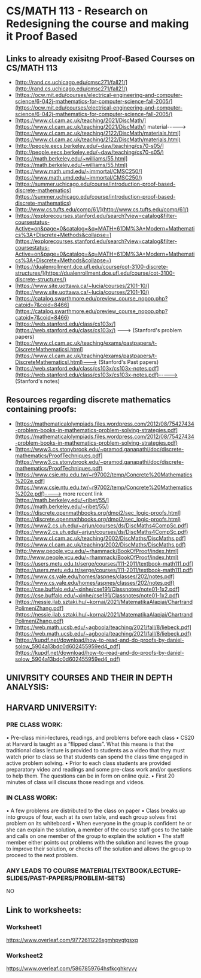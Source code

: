 # CS/MATH 113 - Research on Redesigning the course and making it Proof Based
## Links to already exisitng Proof-Based Courses on CS/MATH 113
- [http://rand.cs.uchicago.edu/cmsc271/fall21/](http://rand.cs.uchicago.edu/cmsc271/fall21/)
- [https://ocw.mit.edu/courses/electrical-engineering-and-computer-science/6-042j-mathematics-for-computer-science-fall-2005/](https://ocw.mit.edu/courses/electrical-engineering-and-computer-science/6-042j-mathematics-for-computer-science-fall-2005/)
- [https://www.cl.cam.ac.uk/teaching/2021/DiscMath/](https://www.cl.cam.ac.uk/teaching/2021/DiscMath/) material-----> [https://www.cl.cam.ac.uk/teaching/2122/DiscMath/materials.html](https://www.cl.cam.ac.uk/teaching/2122/DiscMath/materials.html)
- [http://people.eecs.berkeley.edu/~daw/teaching/cs70-s05/](http://people.eecs.berkeley.edu/~daw/teaching/cs70-s05/)
- [https://math.berkeley.edu/~williams/55.html](https://math.berkeley.edu/~williams/55.html)
- [https://www.math.umd.edu/~immortal/CMSC250/](https://www.math.umd.edu/~immortal/CMSC250/)
- [https://summer.uchicago.edu/course/introduction-proof-based-discrete-mathematics](https://summer.uchicago.edu/course/introduction-proof-based-discrete-mathematics) 
- [http://www.cs.tufts.edu/comp/61/](http://www.cs.tufts.edu/comp/61/)
- [https://explorecourses.stanford.edu/search?view=catalog&filter-coursestatus-Active=on&page=0&catalog=&q=MATH+61DM%3A+Modern+Mathematics%3A+Discrete+Methods&collapse=](https://explorecourses.stanford.edu/search?view=catalog&filter-coursestatus-Active=on&page=0&catalog=&q=MATH+61DM%3A+Modern+Mathematics%3A+Discrete+Methods&collapse=)
- [https://dualenrollment.dce.ufl.edu/course/cot-3100-discrete-structures/](https://dualenrollment.dce.ufl.edu/course/cot-3100-discrete-structures/)
- [https://www.site.uottawa.ca/~lucia/courses/2101-10/](https://www.site.uottawa.ca/~lucia/courses/2101-10/)
- [https://catalog.swarthmore.edu/preview_course_nopop.php?catoid=7&coid=8466](https://catalog.swarthmore.edu/preview_course_nopop.php?catoid=7&coid=8466)
- [https://web.stanford.edu/class/cs103x/](https://web.stanford.edu/class/cs103x/) ---> (Stanford's problem papers)
- [https://www.cl.cam.ac.uk/teaching/exams/pastpapers/t-DiscreteMathematicsI.html](https://www.cl.cam.ac.uk/teaching/exams/pastpapers/t-DiscreteMathematicsI.html)---> (Stanford's Past papers)
- [https://web.stanford.edu/class/cs103x/cs103x-notes.pdf](https://web.stanford.edu/class/cs103x/cs103x-notes.pdf)-----> (Stanford's notes)
## Resources regarding discrete mathematics containing proofs:
- [https://mathematicalolympiads.files.wordpress.com/2012/08/75427434-problem-books-in-mathematics-problem-solving-strategies.pdf](https://mathematicalolympiads.files.wordpress.com/2012/08/75427434-problem-books-in-mathematics-problem-solving-strategies.pdf)
- [https://www3.cs.stonybrook.edu/~pramod.ganapathi/doc/discrete-mathematics/ProofTechniques.pdf](https://www3.cs.stonybrook.edu/~pramod.ganapathi/doc/discrete-mathematics/ProofTechniques.pdf)
- [https://www.csie.ntu.edu.tw/~r97002/temp/Concrete%20Mathematics%202e.pdf](https://www.csie.ntu.edu.tw/~r97002/temp/Concrete%20Mathematics%202e.pdf)----> more recent link [https://math.berkeley.edu/~ribet/55/](https://math.berkeley.edu/~ribet/55/)
- [https://discrete.openmathbooks.org/dmoi2/sec_logic-proofs.html](https://discrete.openmathbooks.org/dmoi2/sec_logic-proofs.html)
- [https://www2.cs.uh.edu/~arjun/courses/ds/DiscMaths4CompSc.pdf](https://www2.cs.uh.edu/~arjun/courses/ds/DiscMaths4CompSc.pdf)
- [https://www.cl.cam.ac.uk/teaching/2002/DiscMaths/DiscMaths.pdf](https://www.cl.cam.ac.uk/teaching/2002/DiscMaths/DiscMaths.pdf)
- [http://www.people.vcu.edu/~rhammack/BookOfProof/index.html](http://www.people.vcu.edu/~rhammack/BookOfProof/index.html)
- [https://users.metu.edu.tr/serge/courses/111-2011/textbook-math111.pdf](https://users.metu.edu.tr/serge/courses/111-2011/textbook-math111.pdf)
- [https://www.cs.yale.edu/homes/aspnes/classes/202/notes.pdf](https://www.cs.yale.edu/homes/aspnes/classes/202/notes.pdf)
- [https://cse.buffalo.edu/~xinhe/cse191/Classnotes/note01-1x2.pdf](https://cse.buffalo.edu/~xinhe/cse191/Classnotes/note01-1x2.pdf)
- [https://nessie.ilab.sztaki.hu/~kornai/2021/MatematikaAlapjai/ChartrandPolimeniZhang.pdf](https://nessie.ilab.sztaki.hu/~kornai/2021/MatematikaAlapjai/ChartrandPolimeniZhang.pdf)
- [https://web.math.ucsb.edu/~agboola/teaching/2021/fall/8/liebeck.pdf](https://web.math.ucsb.edu/~agboola/teaching/2021/fall/8/liebeck.pdf)
- [https://kupdf.net/download/how-to-read-and-do-proofs-by-daniel-solow_5904a13bdc0d602455959ed4_pdf](https://kupdf.net/download/how-to-read-and-do-proofs-by-daniel-solow_5904a13bdc0d602455959ed4_pdf)
## UNIVRSITY COURSES AND THEIR IN DEPTH ANALYSIS:
## HARVARD UNIVERSITY:
 ### PRE CLASS WORK:
•	Pre-class mini-lectures, readings, and problems before each class
•	CS20 at Harvard is taught as a “flipped class”. What this means is that the traditional class lecture is provided to students as a video that they must watch prior to class so that students can spend the class time engaged in active problem solving.
•	Prior to each class students are provided preparatory video and readings and some pre-class work and/or questions to help them. The questions can be in form on online quiz.
•	First 20 minutes of class will discuss those readings and videos.
 ### IN CLASS WORK:
•	A few problems are distributed to the class on paper
•	Class breaks up into groups of four, each at its own table, and each group solves first problem on its whiteboard
•	When everyone in the group is confident he or she can explain the solution, a member of the course staff goes to the table and calls on one member of the group to explain the solution
•	The staff member either points out problems with the solution and leaves the group to improve their solution, or checks off the solution and allows the group to proceed to the next problem.
### ANY LEADS TO COURSE MATERIAL(TEXTBOOK/LECTURE-SLIDES/PAST-PAPERS/PROBLEM-SETS)
NO
## Link to worksheets:
### Worksheet1
https://www.overleaf.com/9772611226sgmhpvgtgsxg
### Worksheet2
https://www.overleaf.com/5867859764hsfkcghkryvy

